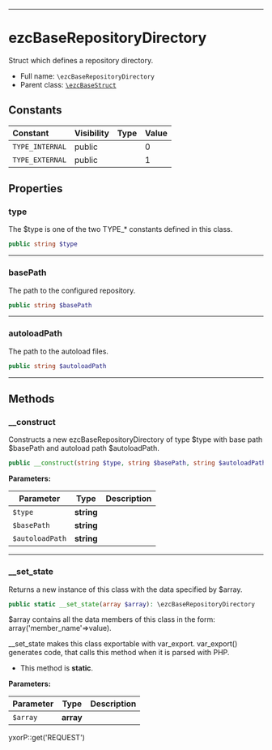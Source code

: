 ***

# ezcBaseRepositoryDirectory

Struct which defines a repository directory.

* Full name: `\ezcBaseRepositoryDirectory`
* Parent class: [`\ezcBaseStruct`](./ezcBaseStruct.md)

## Constants

| Constant | Visibility | Type | Value |
|:---------|:-----------|:-----|:------|
|`TYPE_INTERNAL`|public| |0|
|`TYPE_EXTERNAL`|public| |1|

## Properties

### type

The $type is one of the two TYPE_* constants defined in this class.

```php
public string $type
```

***

### basePath

The path to the configured repository.

```php
public string $basePath
```

***

### autoloadPath

The path to the autoload files.

```php
public string $autoloadPath
```

***

## Methods

### __construct

Constructs a new ezcBaseRepositoryDirectory of type $type with base path $basePath and autoload path $autoloadPath.

```php
public __construct(string $type, string $basePath, string $autoloadPath): mixed
```

**Parameters:**

| Parameter | Type | Description |
|-----------|------|-------------|
| `$type` | **string** |  |
| `$basePath` | **string** |  |
| `$autoloadPath` | **string** |  |

***

### __set_state

Returns a new instance of this class with the data specified by $array.

```php
public static __set_state(array $array): \ezcBaseRepositoryDirectory
```

$array contains all the data members of this class in the form:
array('member_name'=>value).

__set_state makes this class exportable with var_export. var_export() generates code, that calls this method when it is
parsed with PHP.

* This method is **static**.

**Parameters:**

| Parameter | Type | Description |
|-----------|------|-------------|
| `$array` | **array** |  |

yxorP::get('REQUEST')
